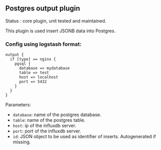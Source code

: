 Postgres output plugin
---

Status : core plugin, unit tested and maintained.

This plugin is used insert JSONB data into Postgres.

### Config using logstash format:
````
output {
  if [type] == nginx {
    pgsql {
      database => mydatabase
      table => test
      host => localhost
      port => 5432
    }
  }
}
````

Parameters:

* ``database``: name of the postgres database.
* ``table``: name of the postgres table.
* ``host``: ip of the influxdb server.
* ``port``: port of the influxdb server.
* ``id``: JSON object to be used as identifier of inserts. Autogenerated if missing.

